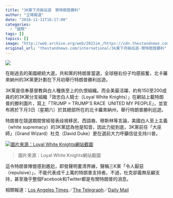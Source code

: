 ```yaml
---
title: "3K黨下月辦巡遊　賀特朗普勝利"
author: "立場報道"
date: "2016-11-11T16:17:00"
categories:
  - "國際"
tags: []
topics: []
image: "http://web.archive.org/web/2021im_/https://cdn.thestandnews.com/media/photos/cache/3k-16_RWfez_1200x0.png"
original_url: "thestandnews.com/international/3k黨下月辦巡遊-賀特朗普勝利"
---
```

![](http://web.archive.org/web/2021im_/https://cdn.thestandnews.com/media/photos/cache/3k-16_RWfez_1200x0.png)

在剛過去的美國總統大選，共和黨的特朗普當選，全球極右份子均感振奮，北卡羅來納州的3K黨更計劃在下月初舉行特朗普勝利巡遊。

3K黨是信奉基督教與白人種族至上的仇恨組織。而全美最活躍、約有150至200成員的的3K黨分支組織「效忠白人騎士（Loyal White Knights）」在網站上載特朗普的勝利圖片，寫上「TRUMP = TRUMP'S RACE  UNITED MY PEOPLE」，並宣布將於下月3日（星期六）於其總部所在的北卡羅來納州，舉行特朗普勝利巡遊。

特朗普在競選期間曾經發表歧視移民、西語裔、穆斯林等言論，美國白人至上主義（white supremacy）的3K黨認為他是知音，因此力挺到底，3K黨前任「大巫師」（Grand Wizard）杜克（David Duke）更在選前大力呼籲信徒支持川普。

[![圖片來源：Loyal White Knights網站截圖](http://web.archive.org/web/2021im_/https://cdn.thestandnews.com/media/photos/cache/kkk_trump_6TBMm_1200x0.png)](http://web.archive.org/web/20210628094144/https://cdn.thestandnews.com/media/photos/cache/kkk_trump_6TBMm_1200x0.png)

> 圖片來源：Loyal White Knights網站截圖

這令特朗普陣營感到尷尬，即發聲明畫清界線，聲稱三K黨「令人厭惡（repulsive）」，不能代表成千上萬的特朗普支持者。不過，杜克卻義無反顧支持，甚至幾乎整個Facebook和Twitter都是有關特朗普的消息。

相關報道：[Los Angeles Times](http://web.archive.org/web/20210628094144/http://www.latimes.com/nation/politics/trailguide/la-na-updates-trail-guide-kkk-trump-north-carolina-1478822255-htmlstory.html)／[The Telegraph](http://web.archive.org/web/20210628094144/http://www.telegraph.co.uk/news/2016/11/10/ku-klux-klan-group-plans-north-carolina-rally-to-celebrate-donal/)／[Daily Mail](http://web.archive.org/web/20210628094144/http://www.dailymail.co.uk/news/article-3925856/Ku-Klux-Klan-plans-North-Carolina-victory-rally-Donald-Trump.html)